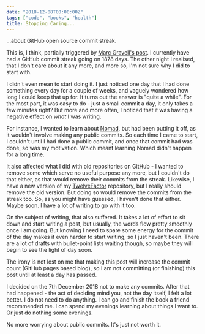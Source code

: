 ```yaml
---
date: "2018-12-08T00:00:00Z"
tags: ["code", "books", "health"]
title: Stopping Caring...
---
```


...about GitHub open source commit streak.

This is, I think, partially triggered by [Marc Gravell's post](https://blog.marcgravell.com/2018/12/a-thanksgiving-carol.html).  I currently ~~have~~ had a GitHub commit streak going on 1878 days.  The other night I realised, that I don't care about it any more, and more so, I'm not sure why I did to start with.

I didn't even mean to start doing it.  I just noticed one day that I had done something every day for a couple of weeks, and vaguely wondered how long I could keep that up for.  It turns out the answer is "quite a while".  For the most part, it was easy to do - just a small commit a day, it only takes a few minutes right?  But more and more often, I noticed that it was having a negative effect on _what_ I was writing.

For instance, I wanted to learn about [Nomad](https://www.nomadproject.io/), but had been putting it off, as it wouldn't involve making any public commits.  So each time I came to start, I couldn't until I had done a public commit, and once that commit had was done, so was my motivation.  Which meant learning Nomad didn't happen for a long time.

It also affected what I did with old repositories on GitHub -  I wanted to remove some which serve no useful purpose any more, but I couldn't do that either, as that would remove their commits from the streak.  Likewise, I have a new version of my [TwelveFactor](https://github.com/Pondidum/12factor-demo) repository, but I really should remove the old version. But doing so would remove the commits from the streak too.  So, as you might have guessed, I haven't done that either.  Maybe soon.  I have a lot of writing to go with it too.

On the subject of writing, that also suffered.  It takes a lot of effort to sit down and start writing a post, but usually, the words flow pretty smoothly once I am going.  But knowing I need to spare some energy for the commit of the day makes it even harder to start writing, so I just haven't been.  There are a lot of drafts with bullet-point lists waiting though, so maybe they will begin to see the light of day soon.

The irony is not lost on me that making this post will increase the commit count (GitHub pages based blog), so I am not committing (or finishing) this post until at least a day has passed.

I decided on the 7th December 2018 not to make any commits.  After that had happened - the act of deciding mind you, not the day itself, I felt a lot better.  I do not need to do anything. I can go and finish the book a friend recommended me.  I can spend my evenings learning about things I want to.  Or just do nothing some evenings.

No more worrying about public commits.  It's just not worth it.
